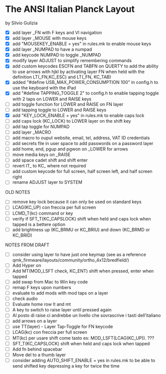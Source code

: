 # The ANSI Italian Planck Layout
by Silvio Gulizia

- [x] add layer _FN with F keys and VI navigation
- [x] add layer _MOUSE with mouse keys
- [x] add "MOUSEKEY_ENABLE = yes" in rules.mk to enable mouse keys
- [x] add layer _NUMPAD to have a numpad
- [x] add keycode NUMPAD to toggle _NUMPAD
- [x] modify layer ADJUST to simplify remembering commands
- [x] add custom keycodes ESCFN and TABFN on QUERTY to add the ability to use arrows with hjkl by activating layer FN when held with the definition LT(_FN,KC_ESC) and LT(_FN, KC_TAB)
- [x] added "#define USB_MAX_POWER_CONSUMPTION 100" in config.h to use the keyboard with the iPad
- [x] add "#define TAPPING_TOGGLE 2" to config.h to enable tapping toggle with 2 taps on LOWER and RAISE keys
- [ ] add toggle function for LOWER and RAISE on FN layer
- [ ] add tapping toggle to LOWER and RAISE keys
- [x] add "KEY_LOCK_ENABLE = yes" in rules.mk to enable caps lock
- [ ] add caps lock (KC_LOCK) to LOWER layer on the shift key
- [ ] add tap toggle for NUMPAD
- [ ] add layer _MACRO
- [ ] add macro to ouput website, email, tel, address, VAT ID credentials
- [ ] add secrets file in user space to add passwords on a password layer
- [ ] add home, end, pgup and pgwon on _LOWER for arrows
- [ ] move media keys on _RAISE
- [ ] add space cadet shift and shift enter
- [ ] revert IT_ to KC_ where not required
- [ ] add custom keycode for full screen, half screen left, and half screen right
- [ ] rename ADJUST layer to SYSTEM

OLD NOTES
- [ ] remove key lock because it can only be used on standard keys
- [ ] LCAG(KC_UP) con freccia per full screen
- [ ] LCMD_T(kc) command or key
- [ ] verify if SFT_T(KC_CAPSLOCK) shift when held and caps lock when tapped is a bettere option
- [ ] add brightness up (KC_BRMU or KC_BRIU) and down (KC_BRMD or KC_BRID)

NOTES FROM DRAFT

- [ ] consider using layer to have just one keymap (see as a reference qmk_firmware/layouts/community/ortho_4x12/bredfield/)
- [ ] Add Hyper on 
- [ ] Add MT(MOD_LSFT check, KC_ENT) shift when pressed, enter when tapped
- [ ] add swap from Mac to Win key code
- [ ] remap F keys upon numbers 
- [ ] evaluate to add mods with mod taps on a layer
- [ ] check audio
- [ ] Evaluate home row lt and mt 
- [ ] A key to switch to raise layer until pressed again
- [ ] Al posto di raise ci andrebbe un livello che sovrascrive i tasti dell’italiano
- [ ] add arrows on a layer
- [ ] use TT(layer) - Layer Tap-Toggle for FN keycode
- [ ] LCAG(kc) con freccia per full screen 
- [ ] MT(kc) per usare shift come tasto es: MOD_LSFT(LCAG(KC_UP)). ???
- [ ] SFT_T(KC_CAPSLOCK) shift when held and caps lock when tapped 
- [ ] Add fn behind spacebar
- [ ] Move del to a thumb layer
- [ ] consider adding AUTO_SHIFT_ENABLE = yes in rules.mk to be able to send shifted key depressing a key for twice the time 
